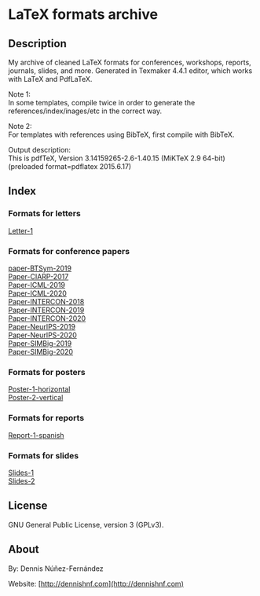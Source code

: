 
LaTeX formats archive
=====================


## Description ##

My archive of cleaned LaTeX formats for conferences, workshops, reports, journals, slides, and more. Generated in Texmaker 4.4.1 editor, which works with LaTeX and PdfLaTeX.   

Note 1:  
In some templates, compile twice in order to generate the references/index/inages/etc in the correct way.

Note 2:  
For templates with references using BibTeX, first compile with BibTeX.

Output description:  
This is pdfTeX, Version 3.14159265-2.6-1.40.15 (MiKTeX 2.9 64-bit) (preloaded format=pdflatex 2015.6.17)


## Index ## 

### Formats for letters ###

[Letter-1](https://github.com/dennishnf/latex-formats-archive/blob/main/Letter-1)  

### Formats for conference papers ###

[paper-BTSym-2019](https://github.com/dennishnf/latex-formats-archive/blob/main/Paper-BTSym-2019)  
[Paper-CIARP-2017](https://github.com/dennishnf/latex-formats-archive/blob/main/Paper-CIARP-2017)  
[Paper-ICML-2019](https://github.com/dennishnf/latex-formats-archive/blob/main/Paper-ICML-2019)  
[Paper-ICML-2020](https://github.com/dennishnf/latex-formats-archive/blob/main/Paper-ICML-2020)  
[Paper-INTERCON-2018](https://github.com/dennishnf/latex-formats-archive/blob/main/Paper-INTERCON-2018)  
[Paper-INTERCON-2019](https://github.com/dennishnf/latex-formats-archive/blob/main/Paper-INTERCON-2019)  
[Paper-INTERCON-2020](https://github.com/dennishnf/latex-formats-archive/blob/main/Paper-INTERCON-2020)  
[Paper-NeurIPS-2019](https://github.com/dennishnf/latex-formats-archive/blob/main/Paper-NeurIPS-2019)  
[Paper-NeurIPS-2020](https://github.com/dennishnf/latex-formats-archive/blob/main/Paper-NeurIPS-2020)  
[Paper-SIMBig-2019](https://github.com/dennishnf/latex-formats-archive/blob/main/Paper-SIMBig-2019)  
[Paper-SIMBig-2020](https://github.com/dennishnf/latex-formats-archive/blob/main/Paper-SIMBig-2020)  

### Formats for posters ###

[Poster-1-horizontal](https://github.com/dennishnf/latex-formats-archive/blob/main/Poster-1-horizontal)  
[Poster-2-vertical](https://github.com/dennishnf/latex-formats-archive/blob/main/Poster-2-vertical)  

### Formats for reports ###

[Report-1-spanish](https://github.com/dennishnf/latex-formats-archive/blob/main/Report-1-spanish)  

### Formats for slides ###

[Slides-1](https://github.com/dennishnf/latex-formats-archive/blob/main/Slides-1)  
[Slides-2](https://github.com/dennishnf/latex-formats-archive/blob/main/Slides-2)  


## License ##

GNU General Public License, version 3 (GPLv3).


## About ##

By: Dennis Núñez-Fernández

Website: [http://dennishnf.com](http://dennishnf.com)

